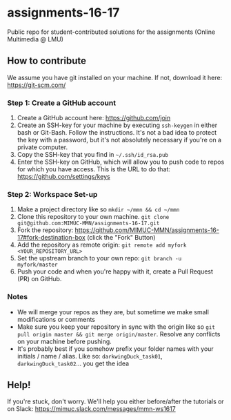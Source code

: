 # assignments-16-17
Public repo for student-contributed solutions for the assignments (Online Multimedia @ LMU)

## How to contribute ##
We assume you have git installed on your machine. If not, download it here: https://git-scm.com/
 
### Step 1: Create a GitHub account ###
1. Create a GitHub account here: https://github.com/join
2. Create an SSH-key for your machine by executing `ssh-keygen` in either bash or Git-Bash. 
Follow the instructions. It's not a bad idea to protect the key with a password, but it's not
absolutely necessary if you're on a private computer.
3. Copy the SSH-key that you find in `~/.ssh/id_rsa.pub`
4. Enter the SSH-key on GitHub, which will allow you to push code to repos for which you have access.
This is the URL to do that: https://github.com/settings/keys  


### Step 2: Workspace Set-up
1. Make a project directory like so `mkdir ~/mmn && cd ~/mmn`
2. Clone this repository to your own machine. `git clone git@github.com:MIMUC-MMN/assignments-16-17.git`
3. Fork the repository: https://github.com/MIMUC-MMN/assignments-16-17#fork-destination-box (click the "Fork" Button)
4. Add the repository as remote origin: `git remote add myfork <YOUR_REPOSITORY_URL>`
5. Set the upstream branch to your own repo: `git branch -u myfork/master`
6. Push your code and when you're happy with it, create a Pull Request (PR) on GitHub.

### Notes ###
- We will merge your repos as they are, but sometime we make small modifications or comments
- Make sure you keep your repository in sync with the origin like so `git pull origin master && git merge origin/master`.
Resolve any conflicts on your machine before pushing.
- It's probably best if you somehow prefix your folder names with your initials / name / alias. Like so: `darkwingDuck_task01`, `darkwingDuck_task02`... you get the idea  

## Help! ##
If you're stuck, don't worry. We'll help you either before/after the tutorials or on Slack: 
https://mimuc.slack.com/messages/mmn-ws1617 
